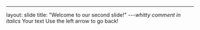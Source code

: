 
---
layout: slide
title: "Welcome to our second slide!"
---_whitty comment in italics_
Your text
Use the left arrow to go back!
